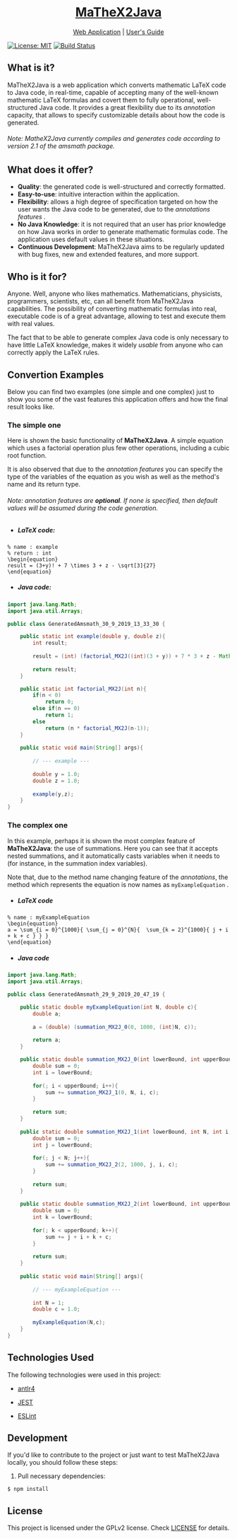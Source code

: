 <h1 align="center">
    <a href="#">MaTheX2Java</a>
</h1> 

<p align="center">
    <a href="#"><u>Web Application</u></a>
    <span> | </span>
    <a href="#"><u>User's Guide</u></a>

</p>

[![License: MIT](https://img.shields.io/badge/license-GPL%20(%3E%3D%202)-blue)](https://www.gnu.org/licenses/old-licenses/gpl-2.0.en.html)
[![Build Status](https://travis-ci.org/francismaria/MaTheX2Java.svg?branch=master)](https://travis-ci.org/francismaria/MaTheX2Java)

## What is it?

MaTheX2Java is a web application which converts mathematic LaTeX code to Java code, in real-time, capable of accepting
many of the well-known mathematic LaTeX formulas and covert them to fully operational, well-structured Java code. It provides
a great flexibility due to its _annotation_ capacity, that allows to specify customizable details about how the code is generated.

###### Note: MatheX2Java currently compiles and generates code according to version 2.1 of the amsmath package.

## What does it offer?

- **Quality**: the generated code is well-structured and correctly formatted.
- **Easy-to-use**: intuitive interaction within the application.
- **Flexibility**: allows a high degree of specification targeted on how the user wants the Java code to be generated, due to the _annotations features_ .
- **No Java Knowledge**: it is not required that an user has prior knowledge on how Java works in order to generate mathematic formulas code. The application uses default values in these situations.
- **Continuous Development**: MaTheX2Java aims to be regularly updated with bug fixes, new and extended features, and more support.

## Who is it for?

Anyone. Well, anyone who likes mathematics. Mathematicians, physicists, programmers, scientists, etc, can all benefit from MaTheX2Java capabilities.
The possibility of converting mathematic formulas into real, executable code is of a great advantage, allowing to test and execute them with real values.

The fact that to be able to generate complex Java code is only necessary to have little LaTeX knowledge, makes it widely <i>usable</i> from anyone who 
can correctly apply the LaTeX rules.

## Convertion Examples

Below you can find two examples (one simple and one complex) just to show you some of the vast features this application offers and how the final result looks like.

### The simple one

Here is shown the basic functionality of **MaTheX2Java**. A simple equation which uses a factorial operation plus few other operations, including a cubic root function.

It is also observed that due to the *annotation features* you can specify the type of the variables of the equation as you wish as well as the method's name and its return type.

###### Note: *annotation features* are **optional**. If none is specified, then default values will be assumed during the code generation.

- ##### LaTeX code:

```
% name : example
% return : int
\begin{equation}
result = (3+y)! + 7 \times 3 + z - \sqrt[3]{27}
\end{equation}
```

- ##### Java code:

```java
import java.lang.Math;
import java.util.Arrays;

public class GeneratedAmsmath_30_9_2019_13_33_30 {

	public static int example(double y, double z){
		int result;
		
		result = (int) (factorial_MX2J((int)(3 + y)) + 7 * 3 + z - Math.pow(27, 1/3));
		
		return result;
	}

	public static int factorial_MX2J(int n){
		if(n < 0)
			return 0;
		else if(n == 0)
			return 1;
		else
			return (n * factorial_MX2J(n-1));
	}
	
	public static void main(String[] args){
		
		// --- example ---
		
		double y = 1.0;
		double z = 1.0;
		
		example(y,z);
	}
}
```

### The complex one

In this example, perhaps it is shown the most complex feature of **MaTheX2Java**: the use of summations.
Here you can see that it accepts nested summations, and it automatically casts variables when it needs to (for instance,
in the summation index variables).

Note that, due to the method name changing feature of the *annotations*, the method which represents the equation is now names as `myExampleEquation`
.

- ##### LaTeX code 

```
% name : myExampleEquation
\begin{equation}
a = \sum_{i = 0}^{1000}{ \sum_{j = 0}^{N}{  \sum_{k = 2}^{1000}{ j + i + k + c } } }
\end{equation}
```

- ##### Java code

```java
import java.lang.Math;
import java.util.Arrays;

public class GeneratedAmsmath_29_9_2019_20_47_19 {

	public static double myExampleEquation(int N, double c){
		double a;
		
		a = (double) (summation_MX2J_0(0, 1000, (int)N, c));
		
		return a;
	}

	public static double summation_MX2J_0(int lowerBound, int upperBound, int N, double c){
		double sum = 0;
		int i = lowerBound;
		
		for(; i < upperBound; i++){
			sum += summation_MX2J_1(0, N, i, c);
		}
		
		return sum;
	}
	
	public static double summation_MX2J_1(int lowerBound, int N, int i, double c){
		double sum = 0;
		int j = lowerBound;
		
		for(; j < N; j++){
			sum += summation_MX2J_2(2, 1000, j, i, c);
		}
		
		return sum;
	}
	
	public static double summation_MX2J_2(int lowerBound, int upperBound, int j, int i, double c){
		double sum = 0;
		int k = lowerBound;
		
		for(; k < upperBound; k++){
			sum += j + i + k + c;
		}
		
		return sum;
	}
	
	public static void main(String[] args){
		
		// --- myExampleEquation ---
		
		int N = 1;
		double c = 1.0;
		
		myExampleEquation(N,c);
	}
}
```

## Technologies Used

The following technologies were used in this project:

* [antlr4](https://github.com/antlr/antlr4)

* [JEST](https://jestjs.io)

* [ESLint](https://eslint.org)

## Development

If you'd like to contribute to the project or just want to test MaTheX2Java locally, you should follow these steps:

1. Pull necessary dependencies:

`$ npm install`

## License

This project is licensed under the GPLv2 license. Check [LICENSE](./LICENSE.md) for details.
